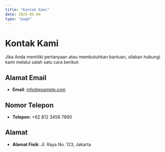 ```yaml
---
title: "Kontak Kami"
date: 2025-05-04
type: "page"
---
```


# Kontak Kami

Jika Anda memiliki pertanyaan atau membutuhkan bantuan, silakan hubungi kami melalui salah satu cara berikut:

## Alamat Email
- **Email**: [info@example.com](mailto:info@example.com)

## Nomor Telepon
- **Telepon**: +62 812 3456 7890

## Alamat
- **Alamat Fisik**: Jl. Raya No. 123, Jakarta
